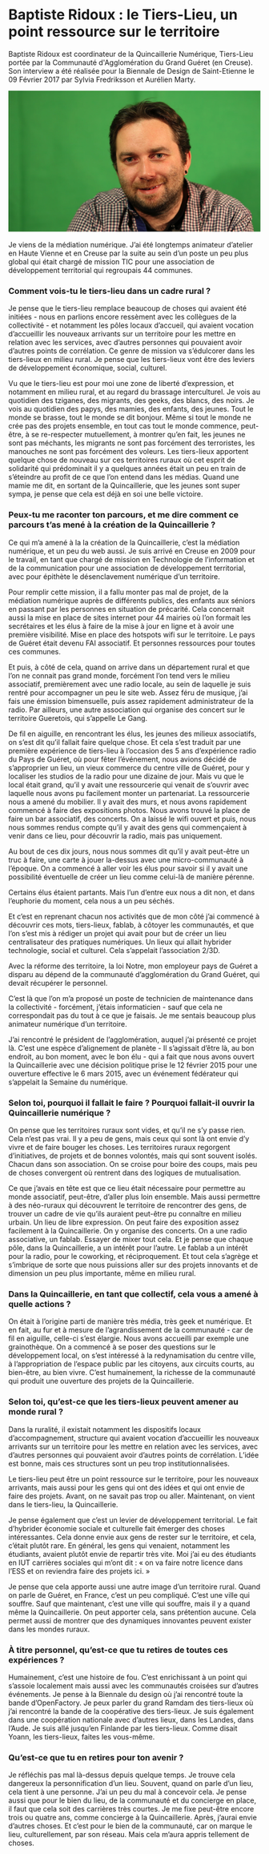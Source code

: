 # **Baptiste Ridoux : le Tiers-Lieu, un point ressource sur le territoire**

Baptiste Ridoux est coordinateur de la Quincaillerie Numérique, Tiers-Lieu portée par la Communauté d'Agglomération du Grand Guéret \(en Creuse\). Son interview a été réalisée pour la Biennale de Design de Saint-Etienne le 09 Février 2017 par Sylvia Fredriksson et Aurélien Marty.

![](/assets/baptiste_ridoux.png)

Je viens de la médiation numérique. J’ai été longtemps animateur d’atelier en Haute Vienne et en Creuse par la suite au sein d’un poste un peu plus global qui était chargé de mission TIC pour une association de développement territorial qui regroupais 44 communes.

### **Comment vois-tu le tiers-lieu dans un cadre rural ?**

Je pense que le tiers-lieu remplace beaucoup de choses qui avaient été initiées - nous en parlions encore ressèment avec les collègues de la collectivité - et notamment les pôles locaux d’accueil, qui avaient vocation d’accueillir les nouveaux arrivants sur un territoire pour les mettre en relation avec les services, avec d’autres personnes qui pouvaient avoir d’autres points de corrélation. Ce genre de mission va s’édulcorer dans les tiers-lieux en milieu rural. Je pense que les tiers-lieux vont être des leviers de développement économique, social, culturel.

Vu que le tiers-lieu est pour moi une zone de liberté d’expression, et notamment en milieu rural, et au regard du brassage interculturel. Je vois au quotidien des tziganes, des migrants, des geeks, des blancs, des noirs. Je vois au quotidien des papys, des mamies, des enfants, des jeunes. Tout le monde se brasse, tout le monde se dit bonjour. Même si tout le monde ne crée pas des projets ensemble, en tout cas tout le monde commence, peut-être, à se re-respecter mutuellement, à montrer qu’en fait, les jeunes ne sont pas méchants, les migrants ne sont pas forcément des terroristes, les manouches ne sont pas forcément des voleurs. Les tiers-lieux apportent quelque chose de nouveau sur ces territoires ruraux où cet esprit de solidarité qui prédominait il y a quelques années était un peu en train de s’éteindre au profit de ce que l’on entend dans les médias. Quand une mamie me dit, en sortant de la Quincaillerie, que les jeunes sont super sympa, je pense que cela est déjà en soi une belle victoire.

### **Peux-tu me raconter ton parcours, et me dire comment ce parcours t’as mené à la création de la Quincaillerie ?**

Ce qui m’a amené à la la création de la Quincaillerie, c’est la médiation numérique, et un peu du web aussi. Je suis arrivé en Creuse en 2009 pour le travail, en tant que chargé de mission en Technologie de l’information et de la communication pour une association de développement territorial, avec pour épithète le désenclavement numérique d’un territoire.

Pour remplir cette mission, il a fallu monter pas mal de projet, de la médiation numérique auprès de différents publics, des enfants aux séniors en passant par les personnes en situation de précarité. Cela concernait aussi la mise en place de sites internet pour 44 mairies où l’on formait les secrétaires et les élus à faire de la mise à jour en ligne et à avoir une première visibilité. Mise en place des hotspots wifi sur le territoire. Le pays de Guéret était devenu FAI associatif. Et personnes ressources pour toutes ces communes.

Et puis, à côté de cela, quand on arrive dans un département rural et que l’on ne connait pas grand monde, forcément l’on tend vers le milieu associatif, premièrement avec une radio locale, au sein de laquelle je suis rentré pour accompagner un peu le site web. Assez féru de musique, j’ai fais une émission bimensuelle, puis assez rapidement administrateur de la radio. Par ailleurs, une autre association qui organise des concert sur le territoire Gueretois, qui s’appelle Le Gang.

De fil en aiguille, en rencontrant les élus, les jeunes des milieux associatifs, on s’est dit qu’il fallait faire quelque chose. Et cela s’est traduit par une première expérience de tiers-lieu à l’occasion des 5 ans d’expérience radio du Pays de Guéret, où pour fêter l’événement, nous avions décidé de s’approprier un lieu, un vieux commerce du centre ville de Guéret, pour y localiser les studios de la radio pour une dizaine de jour. Mais vu que le local était grand, qu’il y avait une ressourcerie qui venait de s’ouvrir avec laquelle nous avons pu facilement monter un partenariat. La ressourcerie nous a amené du mobilier. Il y avait des murs, et nous avons rapidement commencé à faire des expositions photos. Nous avons trouvé la place de faire un bar associatif, des concerts. On a laissé le wifi ouvert et puis, nous nous sommes rendus compte qu’il y avait des gens qui commençaient à venir dans ce lieu, pour découvrir la radio, mais pas uniquement.

Au bout de ces dix jours, nous nous sommes dit qu’il y avait peut-être un truc à faire, une carte à jouer la-dessus avec une micro-communauté à l’époque. On a commencé à aller voir les élus pour savoir si il y avait une possibilité éventuelle de créer un lieu comme celui-là de manière pérenne.

Certains élus étaient partants. Mais l’un d’entre eux nous a dit non, et dans l’euphorie du moment, cela nous a un peu séchés.

Et c’est en reprenant chacun nos activités que de mon côté j’ai commencé à découvrir ces mots, tiers-lieux, fablab, à côtoyer les communautés, et que l’on s’est mis à rédiger un projet qui avait pour but de créer un lieu centralisateur des pratiques numériques. Un lieux qui allait hybrider technologie, social et culturel. Cela s’appelait l’association 2/3D.

Avec la réforme des territoire, la loi Notre, mon employeur pays de Guéret a disparu au dépend de la communauté d’agglomération du Grand Guéret, qui devait récupérer le personnel.

C’est là que l’on m’a proposé un poste de technicien de maintenance dans la collectivité - forcément, j’étais informaticien - sauf que cela ne correspondait pas du tout à ce que je faisais. Je me sentais beaucoup plus animateur numérique d’un territoire.

J’ai rencontré le président de l’agglomération, auquel j’ai présenté ce projet là. C’est une espèce d’alignement de planète - Il s’agissait d’être là, au bon endroit, au bon moment, avec le bon élu - qui a fait que nous avons ouvert la Quincaillerie avec une décision politique prise le 12 février 2015 pour une ouverture effective le 6 mars 2015, avec un événement fédérateur qui s’appelait la Semaine du numérique.

### **Selon toi, pourquoi il fallait le faire ? Pourquoi fallait-il ouvrir la Quincaillerie numérique ?**

On pense que les territoires ruraux sont vides, et qu’il ne s’y passe rien. Cela n’est pas vrai. Il y a peu de gens, mais ceux qui sont là ont envie d’y vivre et de faire bouger les choses. Les territoires ruraux regorgent d’initiatives, de projets et de bonnes volontés, mais qui sont souvent isolés. Chacun dans son association. On se croise pour boire des coups, mais peu de choses convergent où rentrent dans des logiques de mutualisation.

Ce que j’avais en tête est que ce lieu était nécessaire pour permettre au monde associatif, peut-être, d’aller plus loin ensemble. Mais aussi permettre à des néo-ruraux qui découvrent le territoire de rencontrer des gens, de trouver un cadre de vie qu’ils auraient peut-être pu connaître en milieu urbain. Un lieu de libre expression. On peut faire des exposition assez facilement à la Quincaillerie. On y organise des concerts. On a une radio associative, un fablab. Essayer de mixer tout cela. Et je pense que chaque pôle, dans la Quincaillerie, a un intérêt pour l’autre. Le fablab a un intérêt pour la radio, pour le coworking, et réciproquement. Et tout cela s’agrège et s’imbrique de sorte que nous puissions aller sur des projets innovants et de dimension un peu plus importante, même en milieu rural.

### **Dans la Quincaillerie, en tant que collectif, cela vous a amené à quelle actions ?**

On était à l’origine parti de manière très média, très geek et numérique. Et en fait, au fur et à mesure de l’agrandissement de la communauté - car de fil en aiguille, celle-ci s’est élargie. Nous avons accueilli par exemple une grainothèque. On a commencé à se poser des questions sur le développement local, on s’est intéressé à la redynamisation du centre ville, à l’appropriation de l’espace public par les citoyens, aux circuits courts, au bien-être, au bien vivre. C’est humainement, la richesse de la communauté qui produit une ouverture des projets de la Quincaillerie.

### **Selon toi, qu’est-ce que les tiers-lieux peuvent amener au monde rural ?**

Dans la ruralité, il existait notamment les dispositifs locaux d’accompagnement, structure qui avaient vocation d’accueillir les nouveaux arrivants sur un territoire pour les mettre en relation avec les services, avec d’autres personnes qui pouvaient avoir d’autres points de corrélation. L’idée est bonne, mais ces structures sont un peu trop institutionnalisées.

Le tiers-lieu peut être un point ressource sur le territoire, pour les nouveaux arrivants, mais aussi pour les gens qui ont des idées et qui ont envie de faire des projets. Avant, on ne savait pas trop ou aller. Maintenant, on vient dans le tiers-lieu, la Quincaillerie.

Je pense également que c’est un levier de développement territorial. Le fait d’hybrider économie sociale et culturelle fait émerger des choses intéressantes. Cela donne envie aux gens de rester sur le territoire, et cela, c’était plutôt rare. En général, les gens qui venaient, notamment les étudiants, avaient plutôt envie de repartir très vite. Moi j’ai eu des étudiants en IUT carrières sociales qui m’ont dit : « on va faire notre licence dans l’ESS et on reviendra faire des projets ici. »

Je pense que cela apporte aussi une autre image d’un territoire rural. Quand on parle de Guéret, en France, c’est un peu compliqué. C’est une ville qui souffre. Sauf que maintenant, c’est une ville qui souffre, mais il y a quand même la Quincaillerie. On peut apporter cela, sans prétention aucune. Cela permet aussi de montrer que des dynamiques innovantes peuvent exister dans les mondes ruraux.

### **À titre personnel, qu’est-ce que tu retires de toutes ces expériences ?**

Humainement, c’est une histoire de fou. C’est enrichissant à un point qui s’assoie localement mais aussi avec les communautés croisées sur d’autres événements. Je pense à la Biennale du design où j’ai rencontré toute la bande d’OpenFactory. Je peux parler du grand Ramdam des tiers-lieux où j’ai rencontré la bande de la coopérative des tiers-lieux. Je suis également dans une coopération nationale avec d’autres lieux, dans les Landes, dans l’Aude. Je suis allé jusqu’en Finlande par les tiers-lieux. Comme disait Yoann, les tiers-lieux, faites les vous-même.

### **Qu’est-ce que tu en retires pour ton avenir ?**

Je réfléchis pas mal là-dessus depuis quelque temps. Je trouve cela dangereux la personnification d’un lieu. Souvent, quand on parle d’un lieu, cela tient à une personne. J’ai un peu du mal à concevoir cela. Je pense aussi que pour le bien du lieu, de la communauté et du concierge en place, il faut que cela soit des carrières très courtes. Je me fixe peut-être encore trois ou quatre ans, comme concierge à la Quincaillerie. Après, j’aurai envie d’autres choses. Et c’est pour le bien de la communauté, car on marque le lieu, culturellement, par son réseau. Mais cela m’aura appris tellement de choses.



